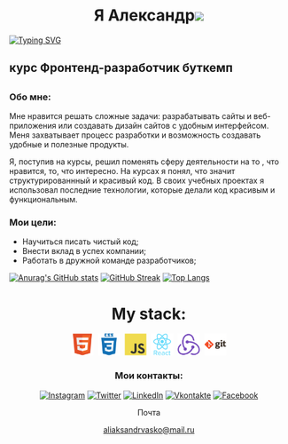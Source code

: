 <h1 align="center">Я Александр<img src="https://github.com/blackcater/blackcater/raw/main/images/Hi.gif" height="32"/></h1>

[![Typing SVG](https://readme-typing-svg.herokuapp.com?color=%2336BCF7&lines=Закончил+Я.Практикум)](https://git.io/typing-svg)

<h2>курс Фронтенд-разработчик буткемп<h2/>
	


<h3>Обо мне:</h3>
Мне нравится решать сложные задачи: разрабатывать сайты и веб-приложения или создавать дизайн сайтов с удобным интерфейсом. Меня захватывает процесс разработки и возможность создавать удобные и полезные продукты.
	
Я, поступив на курсы, решил поменять сферу деятельности на то , что нравится, то, что интересно. На курсах я понял, что значит структурированнный и красивый код. В своих учебных проектах я использовал последние технологии, которые делали код красивым и функциональным.

<h3>Мои цели:</h3>
<ul>
	<li>Научиться писать чистый код;</li>
	<li>Внести вклад в успех компании;</li>
	<li>Работать в дружной команде разработчиков;</li>
</ul>


[![Anurag's GitHub stats](https://github-readme-stats.vercel.app/api?username=SASMUS12)](https://github.com/anuraghazra/github-readme-stats)
[![GitHub Streak](https://github-readme-streak-stats.herokuapp.com/?user=SASMUS12)](https://git.io/streak-stats)
[![Top Langs](https://github-readme-stats.vercel.app/api/top-langs/?username=SASMUS12)](https://github.com/anuraghazra/github-readme-stats)


<div align="center">

# My stack:
	
<img src="https://github.com/devicons/devicon/blob/master/icons/html5/html5-original.svg" title="HTML5" alt="HTML" width="40" height="40"/>&nbsp;
<img src="https://github.com/devicons/devicon/blob/master/icons/css3/css3-plain-wordmark.svg"  title="CSS3" alt="CSS" width="40" height="40"/>&nbsp;
<img src="https://github.com/devicons/devicon/blob/master/icons/javascript/javascript-original.svg" title="JavaScript" alt="JavaScript" width="40" height="40"/>&nbsp;
<img src="https://github.com/devicons/devicon/blob/master/icons/react/react-original-wordmark.svg" title="React" alt="React" width="40" height="40"/>&nbsp;
<img src="https://github.com/devicons/devicon/blob/master/icons/redux/redux-original.svg" title="Redux" alt="Redux " width="40" height="40"/>&nbsp;
<img src="https://github.com/devicons/devicon/blob/master/icons/git/git-original-wordmark.svg" title="Git" alt="Git" width="40" height="40"/>

</div>

<div align="center">
	
### Мои контакты:	
[![Instagram](https://img.shields.io/badge/-Instagram-090909?style=for-the-badge&logo=instagram&logoColor=B4068E)](https://www.instagram.com/avs121184/)
[![Twitter](https://img.shields.io/badge/-Twitter-090909?style=for-the-badge&logo=Twitter&logoColor=1C9DEB)](https://twitter.com/SASMUS12)
[![LinkedIn](https://img.shields.io/badge/-LinkedIn-090909?style=for-the-badge&logo=linkedin&logoColor=007BB6)](https://www.linkedin.com/in/aliaksandrvasko/)
[![Vkontakte](https://img.shields.io/badge/-Vkontakte-090909?style=for-the-badge&logo=Vk&logoColor=4F7DB3)](https://vk.com/id641860352)
[![Facebook](https://img.shields.io/badge/-Facebook-090909?style=for-the-badge&logo=Facebook&logoColor=1195F5)](https://www.facebook.com/aliaksandr.vasko.7)
	
</div>

<div align="center">
<p>Почта</p><a href="mailto: aliaksandrvasko@mail.ru">aliaksandrvasko@mail.ru</a>
</div>
